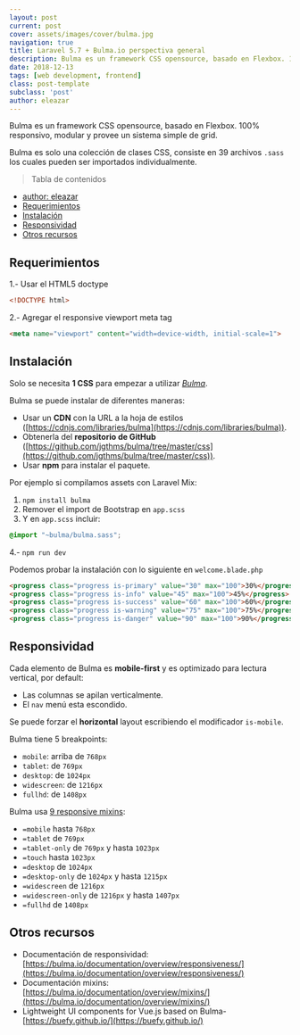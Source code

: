 ```yaml
---
layout: post
current: post
cover: assets/images/cover/bulma.jpg
navigation: true
title: Laravel 5.7 + Bulma.io perspectiva general
description: Bulma es un framework CSS opensource, basado en Flexbox. 100% responsivo y modular, provee un sistema simple de grid.
date: 2018-12-13
tags: [web development, frontend]
class: post-template
subclass: 'post'
author: eleazar
---
```


Bulma es un framework CSS opensource, basado en Flexbox. 100% responsivo, modular y provee un sistema simple de grid.

Bulma es solo una colección de clases CSS, consiste en 39 archivos `.sass` los cuales pueden ser importados individualmente.

> Tabla de contenidos
- [author: eleazar](#author-eleazar)
- [Requerimientos](#requerimientos)
- [Instalación](#instalaci%C3%B3n)
- [Responsividad](#responsividad)
- [Otros recursos](#otros-recursos)

## Requerimientos

1.- Usar el HTML5 doctype

```html
<!DOCTYPE html>
```
2.- Agregar el responsive viewport meta tag

```html
<meta name="viewport" content="width=device-width, initial-scale=1">
```

## Instalación

Solo se necesita **1 CSS** para empezar a utilizar *[Bulma](https://bulma.io/documentation/overview/start/)*.

Bulma se puede instalar de diferentes maneras:

- Usar un **CDN** con la URL a la hoja de estilos ([https://cdnjs.com/libraries/bulma](https://cdnjs.com/libraries/bulma)).
- Obtenerla del **repositorio de GitHub** ([https://github.com/jgthms/bulma/tree/master/css](https://github.com/jgthms/bulma/tree/master/css)).
- Usar **npm** para instalar el paquete.

 Por ejemplo si compilamos assets con Laravel Mix:

1. `npm install bulma`
2. Remover el import de Bootstrap en `app.scss`
3. Y en `app.scss` incluir:

```scss
@import "~bulma/bulma.sass";
```

4.- `npm run dev`

Podemos probar la instalación con lo siguiente en `welcome.blade.php`

```html
<progress class="progress is-primary" value="30" max="100">30%</progress>
<progress class="progress is-info" value="45" max="100">45%</progress>
<progress class="progress is-success" value="60" max="100">60%</progress>
<progress class="progress is-warning" value="75" max="100">75%</progress>
<progress class="progress is-danger" value="90" max="100">90%</progress>
```
## Responsividad

Cada elemento de Bulma es **mobile-first** y es optimizado para lectura vertical, por default:

- Las columnas se apilan verticalmente.
- El `nav` menú esta escondido.

Se puede forzar el **horizontal** layout escribiendo el modificador `is-mobile`.

Bulma tiene 5 breakpoints:

- `mobile`: arriba de `768px`
- `tablet`: de `769px`
- `desktop`: de `1024px`
- `widescreen`: de `1216px`
- `fullhd`: de `1408px`

Bulma usa [9 responsive mixins](https://github.com/jgthms/bulma/blob/master/sass/utilities/mixins.sass#L81,L129):

- `=mobile` hasta `768px`
- `=tablet` de  `769px`
- `=tablet-only` de `769px` y hasta `1023px`
- `=touch` hasta `1023px`
- `=desktop` de `1024px`
- `=desktop-only` de `1024px` y hasta `1215px`
- `=widescreen` de `1216px`
- `=widescreen-only` de `1216px` y hasta `1407px`
- `=fullhd` de `1408px`

## Otros recursos

- Documentación de responsividad: [https://bulma.io/documentation/overview/responsiveness/](https://bulma.io/documentation/overview/responsiveness/)
- Documentación mixins: [https://bulma.io/documentation/overview/mixins/](https://bulma.io/documentation/overview/mixins/)
- Lightweight UI components for Vue.js based on Bulma- [https://buefy.github.io/](https://buefy.github.io/)
